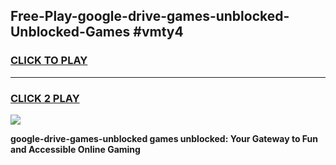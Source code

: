 
## Free-Play-google-drive-games-unblocked-Unblocked-Games #vmty4
<h3>
<a href="https://news.freeplayer.one?title=google-drive-games-unblocked&ref=8M">CLICK TO PLAY</a></h3>
<hr>

<h3>
<a href="https://news.freeplayer.one?title=google-drive-games-unblocked&ref=8M">CLICK 2 PLAY</a>
  
</h3>

<a href="https://news.freeplayer.one?title=google-drive-games-unblocked&ref=8M"><img src="https://clearcache.store/games.png"></a>


**google-drive-games-unblocked games unblocked: Your Gateway to Fun and Accessible Online Gaming**
